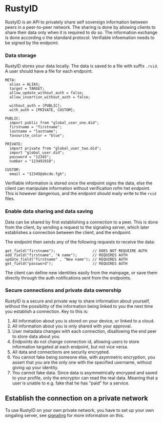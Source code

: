 # RustyID
RustyID is an API to privately share self sovereign information between peers in a peer-to-peer network. The sharing is done by allowing clients to share their data only when it is required to do so. The information exchange is done according o the standard protocol. Verifiable infoemation needs to be signed by the endpoint.

### Data storage
RustyID stores your data locally. The data is saved to a file with suffix `.rsid`. A user should have a file for each endpoint.

```
META:
  alias = ALIAS;
  target = TARGET;
  allow_update_without_auth = false;
  allow_insertion_without_auth = false;
  
  without_auth = [PUBLIC];
  with_auth = [PRIVATE, CUSTOM];
  
PUBLIC:
  import public from "global_user_one.did";
  firstname = "firstname";
  lastname = "lastname";
  favourite_color = "blue";

PRIVATE:
  import private from "global_user_two.did";
  import "global_user.did";
  password = "12345";
  number = "123492918";
  
CUSTOM:
  email = "12345@abcde.fgh";
```

Verifiable information is stored once the endpoint signs the data, else the client can manipulate information without verification rofm het endpoint. This is however dangerous, and the endpoint should maily write to the `rsid` files.

### Enable data sharing and data saving
Data can be shared by first establishing a connection to a peer. This is done from the client, by sending a request to the signaling server, which later establishes a connection between the client, and the endpoint.

The endpoint then sends any of the following requests to receive the data: 

```
get_field("firstname");                 // DOES NOT REQUEIRE AUTH
add_field("firstname", "A name");       // REQUIRES AUTH
update_field("firstname" , "New name"); // REQUIRES AUTH
get_field("password");                  // REQUIRES AUTH
```

The client can define new identities easily from the mainpage, or save them directly through the auth notifications sent from the endpoints.

### Secure connections and private data ownership
RustyID is a secure and private way to share information about yourself, without the possibility of the information being linked to you the next time you establish a connection. Key to this is:

  1. All information about you is stored on your device, or linked to a cloud.
  2. All information about you is only shared with your approval.
  3. User metadata changes with each connection, disallowing the end peer to store data about you.
  4. Endpoints do not change connection id, allowing users to store information targeted at each endpoint, but not vice versa.
  5. All data and connections are securily encrypted.
  6. You cannot fake being someone else, with asymmetric encryption, you assert that you are the only one with the specified username, without giving up your identity.
  7. You cannot fake data. Since data is asymmetrically encryped and saved to your profile, only the encryptor can read the real data. Meaning that a user is unable to e.g. fake that he has "paid" for a service. 

## Establish the connection on a private network
To use RustyID on your own private network, you have to set up your own singaling server, see [signaling](https://github.com/rasviitanen/rustysignal) for more information on this.
